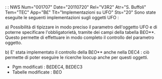  :  : NWS Num="001707" Date="20110720" Rel="V3R2" Atr="S. Buffoli" Tem="TEC" App="B£" Tit="Implementazioni su UFO" Sts="20"
Sono state eseguite le seguenti implementazioni sugli oggetti UFO : 

a) Possibilità di tipizzare in modo preciso il parametro dell'oggetto UFO e di poterne specificare
l'obbligatorietà, tramite dei campi della tabella B£O**. Questo permette di effettuare in modo completo il controllo del parametro oggetto.

b) E' stata implementato il controllo della B£O** anche nella DEC4 :  ciò permette di poter eseguire
le ricerche loocup anche per questi oggetti.

* Pgm modificati :  B£DEC4, B£DEC3
* Tabelle modificate :  B£O
